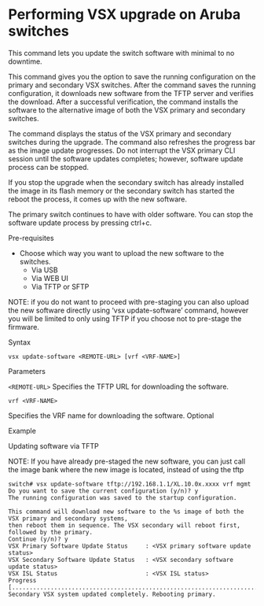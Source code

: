 # Performing VSX upgrade on Aruba switches

This command lets you update the switch software with minimal to no downtime. 

This command gives you the option to save the running configuration on the primary and secondary VSX switches. After the command saves the running configuration, it downloads new software from the TFTP server and verifies the download. After a successful verification, the command installs the software to the alternative image of both the VSX primary and secondary switches. 

The command displays the status of the VSX primary and secondary switches during the upgrade. The command also refreshes the progress bar as the image update progresses. Do not interrupt the VSX primary CLI session until the software updates completes; however, software update process can be stopped. 

If you stop the upgrade when the secondary switch has already installed the image in its flash memory or the secondary switch has started the reboot the process, it comes up with the new software.
 
The primary switch continues to have with older software. You can stop the software update process by pressing ctrl+c. 

Pre-requisites

* Choose which way you want to upload the new software to the switches. 
	* Via USB
	* Via WEB UI
	* Via TFTP or SFTP

NOTE: if you do not want to proceed with pre-staging you can also upload the new software directly using ‘vsx update-software’ command, however you will be limited to only using TFTP if you choose not to pre-stage the firmware. 

Syntax

```
vsx update-software <REMOTE-URL> [vrf <VRF-NAME>]
```

Parameters

```<REMOTE-URL>```
Specifies the TFTP URL for downloading the software. 


```vrf <VRF-NAME>```

Specifies the VRF name for downloading the software. Optional 

Example

Updating software via TFTP

NOTE: If you have already pre-staged the new software, you can just call the image bank where the new image is located, instead of using the tftp

```
switch# vsx update-software tftp://192.168.1.1/XL.10.0x.xxxx vrf mgmt
Do you want to save the current configuration (y/n)? y
The running configuration was saved to the startup configuration.

This command will download new software to the %s image of both the VSX primary and secondary systems, 
then reboot them in sequence. The VSX secondary will reboot first, followed by the primary.
Continue (y/n)? y
VSX Primary Software Update Status     : <VSX primary software update status>
VSX Secondary Software Update Status   : <VSX secondary software update status>
VSX ISL Status                         : <VSX ISL status>
Progress [..........................................................................................]
Secondary VSX system updated completely. Rebooting primary.
```

